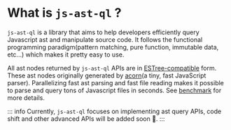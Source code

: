 # What is `js-ast-ql` ?

`js-ast-ql` is a library that aims to help developers efficiently query Javascript ast and manipulate source code. It follows the functional programming paradigm(pattern matching, pure function, immutable data, etc...) which makes it pretty easy to use.

All ast nodes returned by `js-ast-ql` APIs are in [ESTree-compatible](https://github.com/estree/estree) form. These ast nodes originally generated by [acorn](https://github.com/acornjs/acorn)(a tiny, fast JavaScript parser). Parallelizing fast ast parsing and fast file reading makes it possible to parse and query tons of Javascript files in seconds. See [benchmark]() for more details.

::: info
Currently, `js-ast-ql` focuses on implementing ast query APIs, code shift and other advanced APIs will be added soon :rocket:.
:::